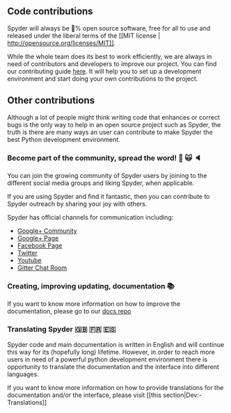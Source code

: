 ## Code contributions

Spyder will always be :100:% open source software, free for all to use and released under the liberal terms of the [[MIT license | http://opensource.org/licenses/MIT]].

While the whole team does its best to work efficiently, we are always in need of contributors and developers to improve our project. You can find our contributing guide [here](https://github.com/spyder-ide/spyder/blob/master/CONTRIBUTING.md). It will help you to set up a development environment and start doing your own contributions to the project.

## Other contributions

Although a lot of people might think writing code that enhances or correct bugs is the only way to help in an open source project such as Spyder, the truth is there are many ways an user can contribute to make Spyder the best Python development environment.

### Become part of the community, spread the word! :mega: :scream_cat: :speaker:
You can join the growing community of Spyder users by joining to the different social media groups and liking Spyder, when applicable.

If you are using Spyder and find it fantastic, then you can contribute to Spyder outreach by sharing your joy with others. 

Spyder has official channels for communication including:
* [Google+ Community](https://plus.google.com/communities/112932801653352854842)
* [Google+ Page](https://plus.google.com/107193318474220481102/posts)
* [Facebook Page](https://www.facebook.com/SpyderIDE)
* [Twitter](https://www.twitter.com/Spyder_IDE)
* [Youtube](https://www.youtube.com/channel/UCK0uCG7DVzKUAhaw8veitkw)
* [Gitter Chat Room](https://gitter.im/spyder-ide/public)


### Creating, improving updating, documentation :books: 
If you want to know more information on how to improve the documentation, please go to our [docs repo](https://github.com/spyder-ide/spyder-docs)

### Translating Spyder :gb: :fr: :es:
Spyder code and main documentation is written in English and will continue this way for its (hopefully long) lifetime. However, in order to reach more users in need of a powerful python development environment there is opportunity to translate the documentation and the interface into different languages.

If you want to know more information on how to provide translations for the documentation and/or the interface, please visit [[this section|Dev:-Translations]]